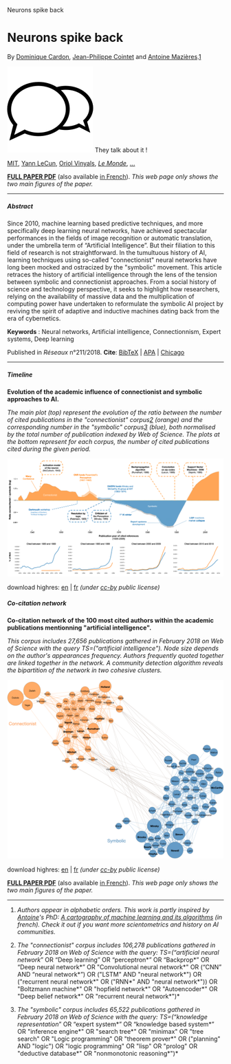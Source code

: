 Neurons spike back

# Neurons spike back

By [Dominique Cardon](https://medialab.sciencespo.fr/people/dominique-cardon/), [Jean-Philippe Cointet](http://jph.cointet.free.fr/wp/) and [Antoine Mazières](https://antonomase.fr/).[1](https://neurovenge.antonomase.fr/#footnotes)

![](../_resources/dbcc03fbf522b14a22263782d034048d.png)
They talk about it !

 [MIT](https://twitter.com/MIT_CSAIL/status/1064209621424967687), [Yann LeCun](https://twitter.com/ylecun/status/1064075656647139328), [Oriol Vinyals](https://twitter.com/OriolVinyalsML/status/1064079002602807296), [*Le Monde*](https://www.lemonde.fr/series-d-ete-2018-long-format/article/2018/08/06/coup-de-froid-sur-les-reseaux-de-neurones_5339801_5325928.html), [...](https://twitter.com/search?src=typd&q=neurovenge.antonomase.fr&lang=en)

**[FULL PAPER PDF](https://neurovenge.antonomase.fr/NeuronsSpikeBack.pdf)** (also available [in French](https://neurovenge.antonomase.fr/RevancheNeurones_Reseaux.pdf)). *This web page only shows the two main figures of the paper.*

* * *

##### Abstract

Since 2010, machine learning based predictive techniques, and more specifically deep learning neural networks, have achieved spectacular performances in the fields of image recognition or automatic translation, under the umbrella term of “Artificial Intelligence”. But their filiation to this field of research is not straightforward. In the tumultuous history of AI, learning techniques using so-called "connectionist" neural networks have long been mocked and ostracized by the "symbolic" movement. This article retraces the history of artificial intelligence through the lens of the tension between symbolic and connectionist approaches. From a social history of science and technology perspective, it seeks to highlight how researchers, relying on the availability of massive data and the multiplication of computing power have undertaken to reformulate the symbolic AI project by reviving the spirit of adaptive and inductive machines dating back from the era of cybernetics.

**Keywords** : Neural networks, Artificial intelligence, Connectionnism, Expert systems, Deep learning

Published in *Réseaux* n°211/2018. **Cite**: [BibTeX](https://neurovenge.antonomase.fr/#bibtex) | [APA](https://neurovenge.antonomase.fr/#APA) | [Chicago](https://neurovenge.antonomase.fr/#chicago)

* * *

##### Timeline

**Evolution of the academic influence of connectionist and symbolic approaches to AI.**

*The main plot (top) represent the evolution of the ratio between the number of cited publications in the "connectionist" corpus[2](https://neurovenge.antonomase.fr/#footnotes) (orange) and the corresponding number in the "symbolic" corpus[3](https://neurovenge.antonomase.fr/#footnotes) (blue), both normalised by the total number of publication indexed by Web of Science. The plots at the bottom represent for each corpus, the number of cited publications cited during the given period.*

![timeline.png](../_resources/0bd28d86f5604a699293d23a3b9c2b07.png)

download highres: [en](https://neurovenge.antonomase.fr/img/timeline_highres_en.png) | [fr](https://neurovenge.antonomase.fr/img/timeline_highres_fr.png)  *(under [cc-by](http://creativecommons.org/licenses/by/4.0/) public license)*

##### Co-citation network

**Co-citation network of the 100 most cited authors within the academic publications mentionning "artificial intelligence".**

*This corpus includes 27,656 publications gathered in February 2018 on Web of Science with the query TS=("artificial intelligence"). Node size depends on the author's appearances frequency. Authors frequently quoted together are linked together in the network. A community detection algorithm reveals the bipartition of the network in two cohesive clusters.*

![cocitnet.png](../_resources/4d41cec3a3c4cafd80b21f6c5c3667c1.png)

download highres: [en](https://neurovenge.antonomase.fr/img/network_highres_en.png) | [fr](https://neurovenge.antonomase.fr/img/network_highres_en.png)  *(under [cc-by](http://creativecommons.org/licenses/by/4.0/) public license)*

**[FULL PAPER PDF](https://neurovenge.antonomase.fr/NeuronsSpikeBack.pdf)** (also available [in French](https://neurovenge.antonomase.fr/RevancheNeurones_Reseaux.pdf)). *This web page only shows the two main figures of the paper.*

* * *

1. *Authors appear in alphabetic orders. This work is partly inspired by [Antoine](https://antonomase.fr/)'s PhD: *[A cartography of machine learning and its algorithms](https://hal.archives-ouvertes.fr/tel-01771655/document)* (in french). Check it out if you want more scientometrics and history on AI communities.*

2. *The "connectionist" corpus includes 106,278 publications gathered in February 2018 on Web of Science with the query: TS=(“artificial neural network*” OR “Deep learning” OR “perceptron*” OR “Backprop*” OR “Deep neural network*” OR "Convolutional neural network*" OR (“CNN” AND “neural network*”) OR ("LSTM" AND "neural network*") OR ("recurrent neural network*" OR ("RNN*" AND "neural network*")) OR "Boltzmann machine*" OR "hopfield network*" OR "Autoencoder*" OR "Deep belief network*" OR "recurrent neural network*")*

3. *The "symbolic" corpus includes 65,522 publications gathered in February 2018 on Web of Science with the query: TS=(“knowledge representation*” OR “expert system*” OR “knowledge based system*” OR "inference engine*" OR "search tree*" OR "minimax" OR "tree search" OR "Logic programming" OR "theorem prover*" OR ("planning" AND "logic") OR "logic programming" OR "lisp" OR "prolog" OR "deductive database*" OR "nonmonotonic reasoning*")*